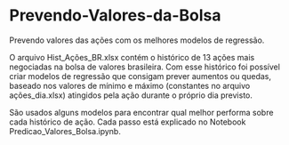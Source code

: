 # Prevendo-Valores-da-Bolsa
Prevendo valores das ações com os melhores modelos de regressão.

O arquivo Hist_Ações_BR.xlsx contém o histórico de 13 ações mais negociadas na bolsa de valores brasileira.
Com esse histórico foi possível criar modelos de regressão que consigam prever aumentos ou quedas, baseado nos valores de mínimo e máximo
(constantes no arquivo ações_dia.xlsx) atingidos pela ação durante o próprio dia previsto.

São usados alguns modelos para encontrar qual melhor performa sobre cada histórico de ação. Cada passo está explicado no Notebook 
Predicao_Valores_Bolsa.ipynb.
